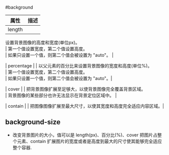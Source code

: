 #background

|	属性		|	描述	|
| 	:--------:	|	:-------|
| 	length 		|
  设置背景图像的高度和宽度(单位px)。<br> 
| 第一个值设置宽度，第二个值设置高度。<br> 
| 如果只设置一个值，则第二个值会被设置为 "auto"。 |

| percentage |
| 以父元素的百分比来设置背景图像的宽度和高度(单位%)。<br>
| 第一个值设置宽度，第二个值设置高度。<br>
| 如果只设置一个值，则第二个值会被设置为 "auto"。|

| cover |
| 把背景图像扩展至足够大，以使背景图像完全覆盖背景区域。<br>
| 背景图像的某些部分也许无法显示在背景定位区域中。 |

| contain |
| 把图像图像扩展至最大尺寸，以使其宽度和高度完全适应内容区域。|





## background-size
- 改变背景图片的大小，值可以是 length(px)、百分比(%)、cover 把图片占整个元素、contain 扩展图片的宽度或者是高度到最大的尺寸使其能够完全适应整个容器.